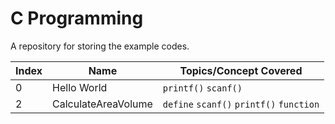 # C Programming

A repository for storing the example codes.

| Index | Name | Topics/Concept Covered |
| ------------- | ------------- | ------------- |
| 0 | Hello World | `printf()` `scanf()` |
| 2 | CalculateAreaVolume | `define` `scanf()` `printf()` `function` |
